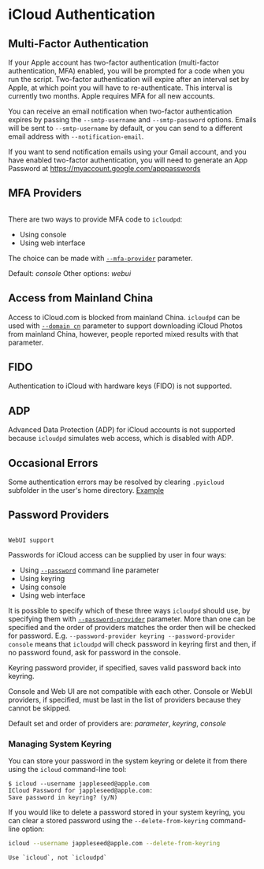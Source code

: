 # iCloud Authentication

## Multi-Factor Authentication

If your Apple account has two-factor authentication (multi-factor authentication, MFA) enabled,
you will be prompted for a code when you run the script. Two-factor authentication will expire after an interval set by Apple,
at which point you will have to re-authenticate. This interval is currently two months. Apple requires MFA for all new accounts.

You can receive an email notification when two-factor authentication expires by passing the
`--smtp-username` and `--smtp-password` options. Emails will be sent to `--smtp-username` by default,
or you can send to a different email address with `--notification-email`.

If you want to send notification emails using your Gmail account, and you have enabled two-factor authentication, you will need to generate an App Password at <https://myaccount.google.com/apppasswords>

## MFA Providers

```{versionadded} 1.21.0
```

There are two ways to provide MFA code to `icloudpd`:
- Using console
- Using web interface

The choice can be made with [`--mfa-provider`](mfa-provider-parameter) parameter.

Default: *console*
Other options: *webui*

## Access from Mainland China

Access to iCloud.com is blocked from mainland China. `icloudpd` can be used with [`--domain cn`](domain-parameter) parameter to support downloading iCloud Photos from mainland China, however, people reported mixed results with that parameter.

## FIDO

Authentication to iCloud with hardware keys (FIDO) is not supported.

## ADP

Advanced Data Protection (ADP) for iCloud accounts is not supported because `icloudpd` simulates web access, which is disabled with ADP.

## Occasional Errors

Some authentication errors may be resolved by clearing `.pyicloud` subfolder in the user's home directory. [Example](https://github.com/icloud-photos-downloader/icloud_photos_downloader/issues/772#issuecomment-1950963522)

## Password Providers

```{versionadded} 1.20.0
```
```{versionadded} 1.21.0
WebUI support
```

Passwords for iCloud access can be supplied by user in four ways:
- Using [`--password`](password-parameter) command line parameter
- Using keyring
- Using console
- Using web interface

It is possible to specify which of these three ways `icloudpd` should use, by specifying them with [`--password-provider`](password-provider-parameter) parameter. More than one can be specified and the order
of providers matches the order then will be checked for password. E.g. `--password-provider keyring --password-provider console` means that `icloudpd` will check password in keyring first and then, if no password found, ask for password in the console.

Keyring password provider, if specified, saves valid password back into keyring.

Console and Web UI are not compatible with each other. Console or WebUI providers, if specified, must be last in the list of providers because they cannot be skipped.

Default set and order of providers are: *parameter*, *keyring*, *console*

### Managing System Keyring

You can store your password in the system keyring or delete it from there using the `icloud` command-line tool:

```
$ icloud --username jappleseed@apple.com
ICloud Password for jappleseed@apple.com:
Save password in keyring? (y/N)
```

If you would like to delete a password stored in your system keyring,
you can clear a stored password using the `--delete-from-keyring` command-line option:

``` sh
icloud --username jappleseed@apple.com --delete-from-keyring
```

```{note}
Use `icloud`, not `icloudpd`
```
